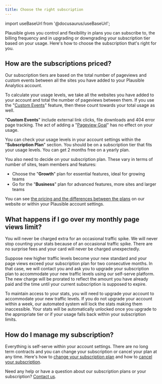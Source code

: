 ```yaml
---
title: Choose the right subscription
---
```


import useBaseUrl from '@docusaurus/useBaseUrl';

Plausible gives you control and flexibility in plans you can subscribe to, the billing frequency and in upgrading or downgrading your subscription tier based on your usage. Here's how to choose the subscription that's right for you.

## How are the subscriptions priced?

Our subscription tiers are based on the total number of pageviews and custom events between all the sites you have added to your Plausible Analytics account.

To calculate your usage levels, we take all the websites you have added to your account and total the number of pageviews between them. If you use the "[Custom Events](custom-event-goals.md)" feature, then these count towards your total usage as well.

"**Custom Events**" include external link clicks, file downloads and 404 error page tracking. The act of adding a "[Pageview Goal](pageview-goals.md)" has no effect on your usage.

You can check your usage levels in your account settings within the "**Subscription Plan**" section. You should be on a subscription tier that fits your usage levels. You can get 2 months free on a yearly plan.

You also need to decide on your subscription plan. These vary in terms of number of sites, team members and features:

* Choose the "**Growth**" plan for essential features, ideal for growing teams
* Go for the "**Business**" plan for advanced features, more sites and larger teams

You can see [the pricing and the differences between the plans](https://plausible.io/#pricing) on our website or within your Plausible account settings.

## What happens if I go over my monthly page views limit?

You will never be charged extra for an occasional traffic spike. We will never stop counting your stats because of an occasional traffic spike. There are no surprise fees and your card will never be charged unexpectedly. 

Suppose new higher traffic levels become your new standard and your page views exceed your subscription plan for two consecutive months. In that case, we will contact you and ask you to upgrade your subscription plan to accommodate your new traffic levels using our self-serve platform. The new charge will be prorated to reflect the amount you have already paid and the time until your current subscription is supposed to expire. 

To maintain access to your stats, you will need to upgrade your account to accommodate your new traffic levels. If you do not upgrade your account within a week, our automated system will lock the stats making them inaccessible. Your stats will be automatically unlocked once you upgrade to the appropriate tier or if your usage falls back within your subscription limits.

## How do I manage my subscription?

Everything is self-serve within your account settings. There are no long term contracts and you can change your subscription or cancel your plan at any time. Here's how to [change your subscription plan](change-plan.md) and how to [cancel your subscription](cancel-subscription.md).

Need any help or have a question about our subscription plans or your subscription? [Contact us](https://plausible.io/contact).
